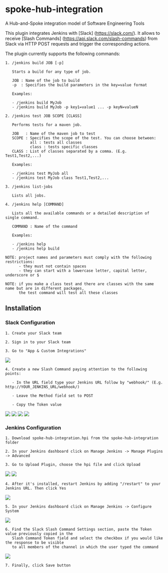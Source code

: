 # spoke-hub-integration
A Hub-and-Spoke integration model of Software Engineering Tools

This plugin integrates Jenkins with [Slack] (https://slack.com/).
It allows to receive [Slash Commands] (https://api.slack.com/slash-commands) from Slack via
HTTP POST requests and trigger the corresponding actions.

The plugin currently supports the following commands:

	1. /jenkins build JOB [-p]
	
	   Starts a build for any type of job.
	   
	   JOB : Name of the job to build
	   -p  : Specifies the build parameters in the key=value format
	   
	   Examples:
	   
	   - /jenkins build MyJob
	   - /jenkins build MyJob -p key1=value1 ... -p keyN=valueN
	   
	2. /jenkins test JOB SCOPE [CLASS]
	
	   Performs tests for a maven job.
	   
	   JOB   : Name of the maven job to test
	   SCOPE : Specifies the scope of the test. You can choose between:
	           all : tests all classes
	           class : tests specific classes
	   CLASS : List of classes separated by a comma. (E.g. Test1,Test2,...)
	   
	   Examples:
	   
	   - /jenkins test MyJob all
	   - /jenkins test MyJob class Test1,Test2,...
	   
	3. /jenkins list-jobs
	
	   Lists all jobs.
	   
	4. /jenkins help [COMMAND]
	
	   Lists all the available commands or a detailed description of single command.
	   
	   COMMAND : Name of the command
	   
	   Examples:
	   
	   - /jenkins help
	   - /jenkins help build
	   
	NOTE: project names and parameters must comply with the following restrictions:
	      - they must not contain spaces
	      - they can start with a lowercase letter, capital letter, underscore or $
	
	NOTE: if you make a class test and there are classes with the same name but are in different packages, 
	      the test command will test all these classes
	   
## Installation

### Slack Configuration

	1. Create your Slack team
	
	2. Sign in to your Slack team
	
	3. Go to "App & Custom Integrations"
	
<img src="extras/goto.png">
	
	4. Create a new Slash Command paying attention to the following points:
	   
	   - In the URL field type your Jenkins URL follow by "webhook/" (E.g. http://YOUR_JENKINS_URL/webhook/)
	   
	   - Leave the Method field set to POST
	   
	   - Copy the Token value
	   
<img src="extras/commandSettings1.png">

<img src="extras/commandSettings2.png">

<img src="extras/commandSettings3.png">

<img src="extras/commandSettings4.png">
	   
### Jenkins Configuration

	1. Download spoke-hub-integration.hpi from the spoke-hub-integration folder

	2. In your Jenkins dashboard click on Manage Jenkins -> Manage Plugins -> Advanced
	
	3. Go to Upload Plugin, choose the hpi file and click Upload
	
<img src="extras/jenkinsSetting1.png">
	
<img src="extras/jenkinsSetting2.png">
	
	4. After it's installed, restart Jenkins by adding "/restart" to your Jenkins URL. Then click Yes
	
<img src="extras/jenkinsRestart.png">
	
	5. In your Jenkins dashboard click on Manage Jenkins -> Configure System
	
<img src="extras/jenkinsSetting3.png">
	
	6. Find the Slack Slash Command Settings section, paste the Token value previously copied in the 
	   Slash Command Token field and select the checkbox if you would like the response to be visible 
	   to all members of the channel in which the user typed the command
	   
<img src="extras/jenkinsSetting4.png">
	
	7. Finally, click Save button

